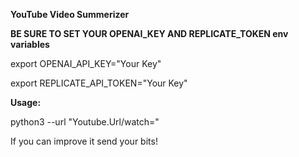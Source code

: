 **YouTube Video Summerizer**

**BE SURE TO SET YOUR OPENAI_KEY AND REPLICATE_TOKEN env variables**

export OPENAI_API_KEY="Your Key"

export REPLICATE_API_TOKEN="Your Key"

**Usage:**

python3 --url "Youtube.Url/watch="

If you can improve it send your bits!
